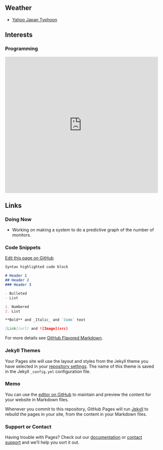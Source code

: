 ## Weather
* [Yahoo Japan Typhoon](https://typhoon.yahoo.co.jp/weather/jp/typhoon/)

## Interests

### Programming

<iframe style="border: 0; width: 100%; height: 450px;" allowfullscreen frameborder="0" src="https://raindrop.io/stuartcw/programming-languages-31821983/embed"></iframe>

## Links


 
### Doing Now
* Working on making a system to do a predictive graph of the number of monitors.

### Code Snippets

 [Edit this page on GitHub](https://github.com/stuartcw/homepage/edit/master/index.md)

```markdown
Syntax highlighted code block

# Header 1
## Header 2
### Header 3

- Bulleted
- List

1. Numbered
2. List

**Bold** and _Italic_ and `Code` text

[Link](url) and ![Image](src)
```

For more details see [GitHub Flavored Markdown](https://guides.github.com/features/mastering-markdown/).

### Jekyll Themes

Your Pages site will use the layout and styles from the Jekyll theme you have selected in your [repository settings](https://github.com/stuartcw/homepage/settings). The name of this theme is saved in the Jekyll `_config.yml` configuration file.

### Memo

You can use the [editor on GitHub](https://github.com/stuartcw/homepage/edit/master/index.md) to maintain and preview the content for your website in Markdown files.

Whenever you commit to this repository, GitHub Pages will run [Jekyll](https://jekyllrb.com/) to rebuild the pages in your site, from the content in your Markdown files.

### Support or Contact

Having trouble with Pages? Check out our [documentation](https://help.github.com/categories/github-pages-basics/) or [contact support](https://github.com/contact) and we’ll help you sort it out.
